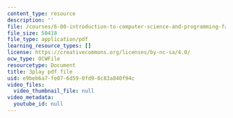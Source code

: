 ```yaml
---
content_type: resource
description: ''
file: /courses/6-00-introduction-to-computer-science-and-programming-fall-2008/e9beb6a7fe076d590fd96c83a840f94c_WGDbIKtjmSs.pdf
file_size: 50418
file_type: application/pdf
learning_resource_types: []
license: https://creativecommons.org/licenses/by-nc-sa/4.0/
ocw_type: OCWFile
resourcetype: Document
title: 3play pdf file
uid: e9beb6a7-fe07-6d59-0fd9-6c83a840f94c
video_files:
  video_thumbnail_file: null
video_metadata:
  youtube_id: null
---
```

